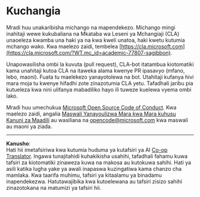 <!--
CO_OP_TRANSLATOR_METADATA:
{
  "original_hash": "777400e9f0336c7ee2f9a1200a88478f",
  "translation_date": "2025-08-28T03:21:04+00:00",
  "source_file": "CONTRIBUTING.md",
  "language_code": "sw"
}
-->
# Kuchangia

Mradi huu unakaribisha michango na mapendekezo. Michango mingi inahitaji wewe
kukubaliana na Mkataba wa Leseni ya Mchangiaji (CLA) unaoeleza kwamba una haki ya
na kwa kweli unatoa, haki kwetu kutumia mchango wako. Kwa maelezo zaidi, tembelea
[https://cla.microsoft.com](https://cla.microsoft.com/?WT.mc_id=academic-77807-sagibbon).

Unapowasilisha ombi la kuvuta (pull request), CLA-bot itatambua kiotomatiki kama unahitaji
kutoa CLA na itaweka alama kwenye PR ipasavyo (mfano, lebo, maoni). Fuata tu
maelekezo yanayotolewa na bot. Utahitaji kufanya hivi mara moja tu kwenye hifadhi zote zinazotumia CLA yetu. Tafadhali jaribu pia kutueleza kwa nini ulifanya mabadiliko hayo ili tuweze kuelewa vyema ombi lako.

Mradi huu umechukua [Microsoft Open Source Code of Conduct](https://opensource.microsoft.com/codeofconduct/?WT.mc_id=academic-77807-sagibbon).
Kwa maelezo zaidi, angalia [Maswali Yanayoulizwa Mara kwa Mara kuhusu Kanuni za Maadili](https://opensource.microsoft.com/codeofconduct/faq/?WT.mc_id=academic-77807-sagibbon)
au wasiliana na [opencode@microsoft.com](mailto:opencode@microsoft.com) kwa maswali au maoni ya ziada.

---

**Kanusho**:  
Hati hii imetafsiriwa kwa kutumia huduma ya kutafsiri ya AI [Co-op Translator](https://github.com/Azure/co-op-translator). Ingawa tunajitahidi kuhakikisha usahihi, tafadhali fahamu kuwa tafsiri za kiotomatiki zinaweza kuwa na makosa au kutokuwa sahihi. Hati ya asili katika lugha yake ya awali inapaswa kuzingatiwa kama chanzo cha mamlaka. Kwa taarifa muhimu, tafsiri ya kitaalamu ya binadamu inapendekezwa. Hatutawajibika kwa kutoelewana au tafsiri zisizo sahihi zinazotokana na matumizi ya tafsiri hii.